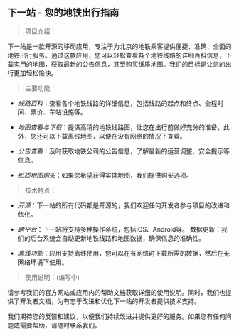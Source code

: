 ## 下一站 - 您的地铁出行指南

> 项目介绍：

下一站是一款开源的移动应用，专注于为北京的地铁乘客提供便捷、准确、全面的地铁出行服务。通过这款应用，您可以轻松查看各个地铁线路的详细百科信息，下载实用的地图，获取最新的公告信息，甚至购买纸质地图。我们的目标是让您的出行更加轻松愉快。

> 主要功能：

- *线路百科*：查看各个地铁线路的详细信息，包括线路的起点和终点、全程时间、票价、车站设施等。

- *地图查看与下载*：提供高清的地铁线路图，让您在出行前做好充分的准备。此外，您还可以下载离线地图，以便在没有网络的情况下查看。

- *公告查看*：及时获取地铁公司的公告信息，了解最新的运营调整、安全提示等信息。

- *纸质地图购买*：如果您希望获得实体地图，我们提供购买选项。

> 技术特点：

- *开源*：下一站的所有代码都是开源的，我们欢迎任何开发者参与项目的改进和优化。

- *跨平台*：下一站将支持多种操作系统，包括iOS、Android等。
数据更新：我们的后台系统会自动更新地铁线路和地图数据，确保信息的准确性。

- *离线功能*：应用支持离线使用，您可以在有网络时下载所需的数据，然后在无网络环境下使用。

> 使用说明：(编写中)

请参考我们的官方网站或应用内的帮助文档获取详细的使用说明。同时，我们也提供了开发者文档，为有志于改进和优化下一站的开发者提供技术支持。

我们期待您的反馈和建议，以便我们持续改进并提供更好的服务。如果您有任何问题或需要帮助，请随时联系我们。